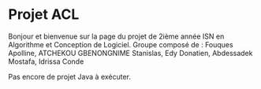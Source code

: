 # Projet ACL
Bonjour et bienvenue sur la page du projet de 2ième année ISN en Algorithme et Conception de Logiciel. 
Groupe composé de : Fouques Apolline, ATCHEKOU GBENONGNIME Stanislas, Edy Donatien, Abdessadek Mostafa, Idrissa Conde

Pas encore de projet Java à exécuter.
